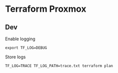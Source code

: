 # Terraform Proxmox

## Dev

Enable logging

```shell
export TF_LOG=DEBUG
```

Store logs
```shell
TF_LOG=TRACE TF_LOG_PATH=trace.txt terraform plan
```